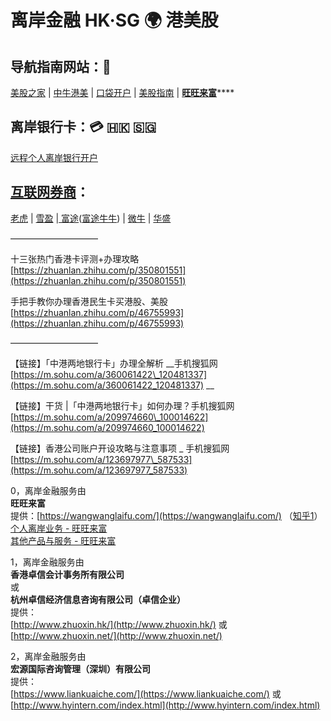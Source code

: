 # 离岸金融 HK·SG 🌍 港美股

## 导航指南网站：🧭

[美股之家](https://www.mg21.com/) \| [中牛港美](https://www.zngm.com/) \| [口袋开户](https://www.kdkh.com/) \| [美股指南](https://investguider.com/) \| [**旺旺来富**](https://wangwanglaifu.com/)\*\*\*\*

## 离岸银行卡：💳 🇭🇰 🇸🇬

[远程个人离岸银行开户](https://wangwanglaifu.com/individual-remote-offshore-bank-account-opening/)

## [互联网券商](https://zhuanlan.zhihu.com/p/349480662)：

[老虎](https://www.itiger.com/) \| [雪盈](https://www.snowballsecurities.com/) \|[ 富途](https://www.futuhk.com/)\([富途牛牛](https://www.futunn.com/)\) \| [微牛](https://www.webull.com/) \| [华盛](https://www.vbkr.com/)

——————————

十三张热门香港卡评测+办理攻略  
[https://zhuanlan.zhihu.com/p/350801551](https://zhuanlan.zhihu.com/p/350801551)

手把手教你办理香港民生卡买港股、美股  
[https://zhuanlan.zhihu.com/p/46755993](https://zhuanlan.zhihu.com/p/46755993)

——————————

【链接】「中港两地银行卡」办理全解析 __手机搜狐网 [https://m.sohu.com/a/360061422\_120481337](https://m.sohu.com/a/360061422_120481337) __

【链接】干货  \|「中港两地银行卡」如何办理？手机搜狐网 [https://m.sohu.com/a/209974660\_100014622](https://m.sohu.com/a/209974660_100014622) 

【链接】香港公司账户开设攻略与注意事项 \_ 手机搜狐网 [https://m.sohu.com/a/123697977\_587533](https://m.sohu.com/a/123697977_587533)

0，离岸金融服务由   
**旺旺来富**  
提供：[https://wangwanglaifu.com/](https://wangwanglaifu.com/) （[知乎1](https://www.zhihu.com/people/wangwanglaifu)）  
[个人离岸业务 - 旺旺来富](https://wangwanglaifu.com/individual-offshore-services/)  
[其他产品与服务 - 旺旺来富](https://wangwanglaifu.com/products-and-services/)

1，离岸金融服务由   
**香港卓信会计事务所有限公司**   
或   
**杭州卓信经济信息咨询有限公司（卓信企业）**  
提供：  
[http://www.zhuoxin.hk/](http://www.zhuoxin.hk/)  或  [http://www.zhuoxin.net/](http://www.zhuoxin.net/)

2，离岸金融服务由   
**宏源国际咨询管理（深圳）有限公司**  
提供：  
[https://www.liankuaiche.com/](https://www.liankuaiche.com/)  或  [http://www.hyintern.com/index.html](http://www.hyintern.com/index.html)

